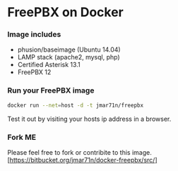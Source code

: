 # FreePBX on Docker

### Image includes

 * phusion/baseimage (Ubuntu 14.04)
 * LAMP stack (apache2, mysql, php)
 * Certified Asterisk 13.1
 * FreePBX 12
 


### Run your FreePBX image
```bash
docker run --net=host -d -t jmar71n/freepbx
```

Test it out by visiting your hosts ip address in a browser.

### Fork ME

Please feel free to fork or contribite to this image.
[https://bitbucket.org/jmar71n/docker-freepbx/src/]
